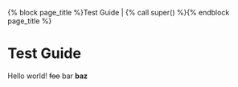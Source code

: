 {% block page_title %}Test Guide | {% call super() %}{% endblock page_title %}
# Test Guide

Hello world! ~~foo~~ bar **baz**
